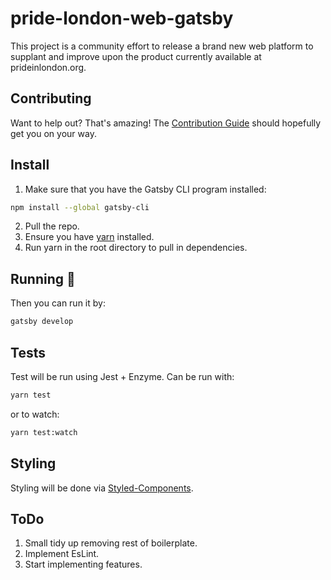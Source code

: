 # pride-london-web-gatsby

This project is a community effort to release a brand new web platform to supplant and improve upon the product currently available at prideinlondon.org.

## Contributing

Want to help out? That's amazing! The [Contribution Guide](https://github.com/MarcelCutts/pride-london-web/blob/master/CONTRIBUTING.md) should hopefully get you on your way.

## Install

1.  Make sure that you have the Gatsby CLI program installed:

```sh
npm install --global gatsby-cli
```

2.  Pull the repo.
3.  Ensure you have [yarn](https://yarnpkg.com/en/docs/install) installed.
4.  Run yarn in the root directory to pull in dependencies.

## Running 🏃

Then you can run it by:

```sh
gatsby develop
```

## Tests

Test will be run using Jest + Enzyme. Can be run with:

```sh
yarn test
```

or to watch:

```sh
yarn test:watch
```

## Styling

Styling will be done via [Styled-Components](https://www.styled-components.com/).

## ToDo

1.  Small tidy up removing rest of boilerplate.
2.  Implement EsLint.
3.  Start implementing features.
